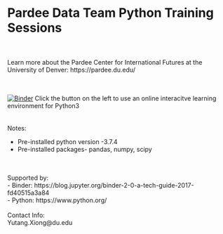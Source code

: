 # Pardee Data Team Python Training Sessions
 <br />
 <br />
Learn more about the Pardee Center for International Futures at the University of Denver: https://pardee.du.edu/
 <br />
 <br />
 <br />
 
[![Binder](https://mybinder.org/badge_logo.svg)](https://mybinder.org/v2/gh/quciet/Pardee_Data_Team_Python/master?filepath=Note%20Books)
Click the button on the left to use an online interacitve learning environment for Python3  
<br />
<br />
Notes: <br />
- Pre-installed python version -3.7.4 <br />
- Pre-installed packages- pandas, numpy, scipy
<br />
<br />
Supported by: <br />
- Binder: https://blog.jupyter.org/binder-2-0-a-tech-guide-2017-fd40515a3a84 <br />
- Python: https://www.python.org/
<br />
<br />
Contact Info: <br />
Yutang.Xiong@du.edu


